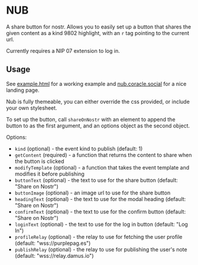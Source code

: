 # NUB

A share button for nostr. Allows you to easily set up a button that shares the given content as a kind 9802 highlight, with an `r` tag pointing to the current url.

Currently requires a NIP 07 extension to log in.

## Usage

See [example.html](./example.html) for a working example and [nub.coracle.social](https://nub.coracle.social) for a nice landing page.

Nub is fully themeable, you can either override the css provided, or include your own stylesheet.

To set up the button, call `shareOnNostr` with an element to append the button to as the first argument, and an options object as the second object.

Options:

- `kind` (optional) - the event kind to publish (default: 1)
- `getContent` (required) - a function that returns the content to share when the button is clicked
- `modifyTemplate` (optional) - a function that takes the event template and modifies it before publishing
- `buttonText` (optional) - the text to use for the share button (default: "Share on Nostr")
- `buttonImage` (optional) - an image url to use for the share button
- `headingText` (optional) - the text to use for the modal heading (default: "Share on Nostr")
- `confirmText` (optional) - the text to use for the confirm button (default: "Share on Nostr")
- `loginText` (optional) - the text to use for the log in button (default: "Log In")
- `profileRelay` (optional) - the relay to use for fetching the user profile (default: "wss://purplepag.es")
- `publishRelay` (optional) - the relay to use for publishing the user's note (default: "wss://relay.damus.io")
